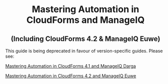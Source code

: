 # <center>Mastering Automation in CloudForms and ManageIQ</center>

## <center>(Including CloudForms 4.2 & ManageIQ Euwe)</center>

This guide is being deprecated in favour of version-specific guides. Please see:

[Mastering Automation in CloudForms 4.1 and ManageIQ Darga](https://www.gitbook.com/book/pemcg/mastering-automation-in-cloudforms-4-1-and-manage/details)


[Mastering Automation in CloudForms 4.2 and ManageIQ Euwe](https://www.gitbook.com/book/pemcg/mastering-automation-in-cloudforms-4-2-and-manage/details)